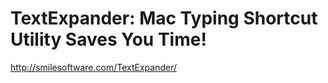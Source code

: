 <!--
id: 1461096878
link: http://kevinisom.info/post/1461096878/textexpander-mac-typing-shortcut-utility-saves-you
slug: textexpander-mac-typing-shortcut-utility-saves-you
date: Wed Nov 03 2010 00:22:52 GMT+1300 (NZDT)
raw: {"blog_name":"kevinisom","id":1461096878,"post_url":"http://kevinisom.info/post/1461096878/textexpander-mac-typing-shortcut-utility-saves-you","slug":"textexpander-mac-typing-shortcut-utility-saves-you","type":"link","date":"2010-11-02 11:22:52 GMT","timestamp":1288696972,"state":"published","format":"html","reblog_key":"m3mas3BW","tags":[],"short_url":"http://tmblr.co/Zw68Yy1N5f6k","highlighted":[],"feed_item":"http://smilesoftware.com/TextExpander/","from_feed_id":"650234","note_count":0,"title":"TextExpander: Mac Typing Shortcut Utility Saves You Time!","url":"http://smilesoftware.com/TextExpander/","description":""}
publish: 2010-11-03
tags: 
title: TextExpander: Mac Typing Shortcut Utility Saves You Time!
-->


TextExpander: Mac Typing Shortcut Utility Saves You Time!
=========================================================

<http://smilesoftware.com/TextExpander/>

